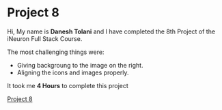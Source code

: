 # Project 8

Hi, My name is **Danesh Tolani** and I have completed the 8th Project of the iNeuron Full Stack Course.

The most challenging things were:

- Giving backgroung to the image on the right.
- Aligning the icons and images properly.

It took me **4 Hours** to complete this project

[Project 8]()
